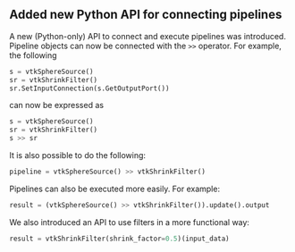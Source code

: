 ## Added new Python API for connecting pipelines

A new (Python-only) API to connect and execute pipelines
was introduced. Pipeline objects can now be connected
with the `>>` operator. For example, the following
```python
s = vtkSphereSource()
sr = vtkShrinkFilter()
sr.SetInputConnection(s.GetOutputPort())
```
can now be expressed as
```python
s = vtkSphereSource()
sr = vtkShrinkFilter()
s >> sr
```
It is also possible to do the following:
```python
pipeline = vtkSphereSource() >> vtkShrinkFilter()
```
Pipelines can also be executed more easily. For
example:
```python
result = (vtkSphereSource() >> vtkShrinkFilter()).update().output
```
We also introduced an API to use filters in a more functional way:
```python
result = vtkShrinkFilter(shrink_factor=0.5)(input_data)
```
